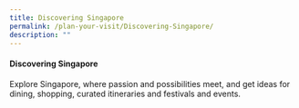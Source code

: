 ```yaml
---
title: Discovering Singapore
permalink: /plan-your-visit/Discovering-Singapore/
description: ""
---
```

#### **Discovering Singapore**

Explore Singapore<a href="https://www.visitsingapore.com/see-do-singapore/" target="_blank"></a>, where passion and possibilities meet, and get ideas for dining, shopping, curated itineraries and festivals and events.